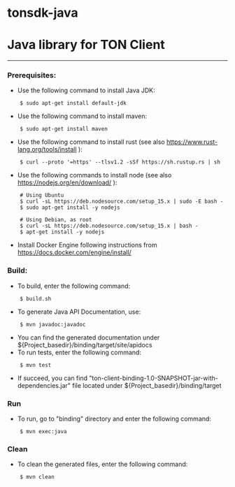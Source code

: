 # tonsdk-java

# Java library for TON Client
--------------------------------------
### Prerequisites:
- Use the following command to install Java JDK:
```
    $ sudo apt-get install default-jdk
```
- Use the following command to install maven:
```
    $ sudo apt-get install maven
```
- Use the following command to install rust (see also https://www.rust-lang.org/tools/install ):
```
    $ curl --proto '=https' --tlsv1.2 -sSf https://sh.rustup.rs | sh
```
- Use the following commands to install node (see also https://nodejs.org/en/download/ ):
```
    # Using Ubuntu
    $ curl -sL https://deb.nodesource.com/setup_15.x | sudo -E bash -
    $ sudo apt-get install -y nodejs

    # Using Debian, as root
    $ curl -sL https://deb.nodesource.com/setup_15.x | bash -
    $ apt-get install -y nodejs
```
- Install Docker Engine following instructions from https://docs.docker.com/engine/install/

### Build:
- To build, enter the following command:
```
    $ build.sh
```
- To generate Java API Documentation, use:
```
    $ mvn javadoc:javadoc
```
- You can find the generated documentation under ${Project_basedir}/binding/target/site/apidocs
- To run tests, enter the following command:
```
    $ mvn test
```
- If succeed, you can find "ton-client-binding-1.0-SNAPSHOT-jar-with-dependencies.jar" file located under ${Project_basedir}/binding/target

### Run
- To run, go to "binding" directory and enter the following command:
```
    $ mvn exec:java
```

### Clean
- To clean the generated files, enter the following command:
```
    $ mvn clean
```
